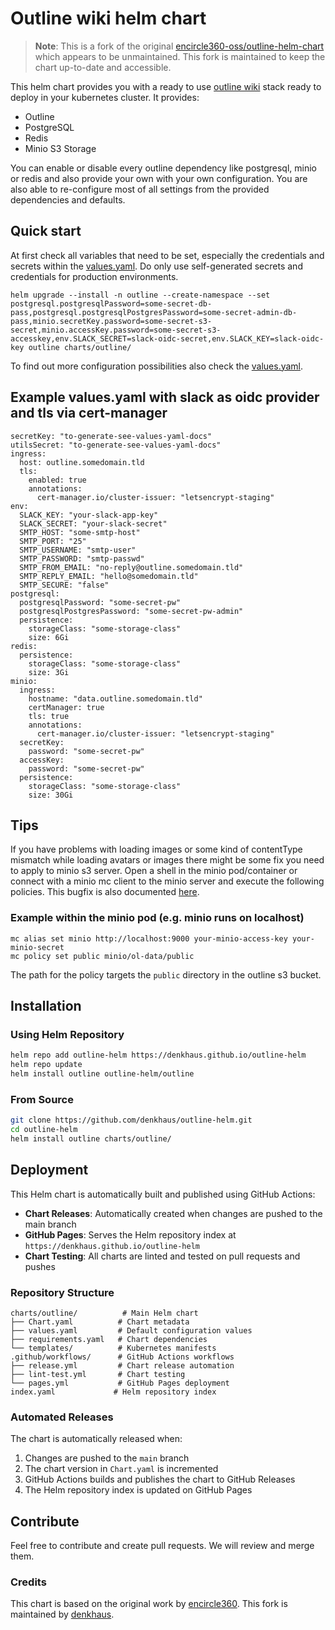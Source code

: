 # Outline wiki helm chart

> **Note**: This is a fork of the original [encircle360-oss/outline-helm-chart](https://github.com/encircle360-oss/outline-helm-chart) which appears to be unmaintained. This fork is maintained to keep the chart up-to-date and accessible.

This helm chart provides you with a ready to use [outline wiki](https://github.com/outline/outline) stack ready to deploy in your kubernetes cluster.
It provides:
 - Outline
 - PostgreSQL
 - Redis
 - Minio S3 Storage

You can enable or disable every outline dependency like postgresql, minio or redis and also provide your own with your own configuration.
You are also able to re-configure most of all settings from the provided dependencies and defaults.

## Quick start

At first check all variables that need to be set, especially the credentials and secrets within the [values.yaml](charts/outline/values.yaml).
Do only use self-generated secrets and credentials for production environments.
```
helm upgrade --install -n outline --create-namespace --set postgresql.postgresqlPassword=some-secret-db-pass,postgresql.postgresqlPostgresPassword=some-secret-admin-db-pass,minio.secretKey.password=some-secret-s3-secret,minio.accessKey.password=some-secret-s3-accesskey,env.SLACK_SECRET=slack-oidc-secret,env.SLACK_KEY=slack-oidc-key outline charts/outline/
```

To find out more configuration possibilities also check the [values.yaml](charts/outline/values.yaml).

## Example values.yaml with slack as oidc provider and tls via cert-manager
```
secretKey: "to-generate-see-values-yaml-docs"
utilsSecret: "to-generate-see-values-yaml-docs"
ingress:
  host: outline.somedomain.tld
  tls:
    enabled: true
    annotations:
      cert-manager.io/cluster-issuer: "letsencrypt-staging"
env:
  SLACK_KEY: "your-slack-app-key"
  SLACK_SECRET: "your-slack-secret"
  SMTP_HOST: "some-smtp-host"
  SMTP_PORT: "25"
  SMTP_USERNAME: "smtp-user"
  SMTP_PASSWORD: "smtp-passwd"
  SMTP_FROM_EMAIL: "no-reply@outline.somedomain.tld"
  SMTP_REPLY_EMAIL: "hello@somedomain.tld"
  SMTP_SECURE: "false"
postgresql:
  postgresqlPassword: "some-secret-pw"
  postgresqlPostgresPassword: "some-secret-pw-admin"
  persistence:
    storageClass: "some-storage-class"
    size: 6Gi
redis:
  persistence:
    storageClass: "some-storage-class"
    size: 3Gi
minio:
  ingress:
    hostname: "data.outline.somedomain.tld"
    certManager: true
    tls: true
    annotations:
      cert-manager.io/cluster-issuer: "letsencrypt-staging"
  secretKey:
    password: "some-secret-pw"
  accessKey:
    password: "some-secret-pw"
  persistence:
    storageClass: "some-storage-class"
    size: 30Gi
```

## Tips
If you have problems with loading images or some kind of contentType mismatch while loading avatars or images there might be some fix you need to apply to minio s3 server.
Open a shell in the minio pod/container or connect with a minio mc client to the minio server and execute the following policies.
This bugfix is also documented [here](https://github.com/outline/outline/issues/1236#issuecomment-780542120).
### Example within the minio pod (e.g. minio runs on localhost)
```
mc alias set minio http://localhost:9000 your-minio-access-key your-minio-secret
mc policy set public minio/ol-data/public
```
The path for the policy targets the `public` directory in the outline s3 bucket.

## Installation

### Using Helm Repository

```bash
helm repo add outline-helm https://denkhaus.github.io/outline-helm
helm repo update
helm install outline outline-helm/outline
```

### From Source

```bash
git clone https://github.com/denkhaus/outline-helm.git
cd outline-helm
helm install outline charts/outline/
```

## Deployment

This Helm chart is automatically built and published using GitHub Actions:

- **Chart Releases**: Automatically created when changes are pushed to the main branch
- **GitHub Pages**: Serves the Helm repository index at `https://denkhaus.github.io/outline-helm`
- **Chart Testing**: All charts are linted and tested on pull requests and pushes

### Repository Structure

```
charts/outline/          # Main Helm chart
├── Chart.yaml          # Chart metadata
├── values.yaml         # Default configuration values
├── requirements.yaml   # Chart dependencies
└── templates/          # Kubernetes manifests
.github/workflows/      # GitHub Actions workflows
├── release.yml         # Chart release automation
├── lint-test.yml       # Chart testing
└── pages.yml           # GitHub Pages deployment
index.yaml             # Helm repository index
```

### Automated Releases

The chart is automatically released when:
1. Changes are pushed to the `main` branch
2. The chart version in `Chart.yaml` is incremented
3. GitHub Actions builds and publishes the chart to GitHub Releases
4. The Helm repository index is updated on GitHub Pages

## Contribute
Feel free to contribute and create pull requests. We will review and merge them.

### Credits
This chart is based on the original work by [encircle360](https://encircle360.com). This fork is maintained by [denkhaus](https://github.com/denkhaus).